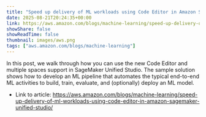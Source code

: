```yaml
---
title: "Speed up delivery of ML workloads using Code Editor in Amazon SageMaker Unified Studio"
date: 2025-08-21T20:24:35+00:00
link: https://aws.amazon.com/blogs/machine-learning/speed-up-delivery-of-ml-workloads-using-code-editor-in-amazon-sagemaker-unified-studio/
showShare: false
showReadTime: false
thumbnail: images/aws.png
tags: ["aws.amazon.com/blogs/machine-learning"]
---
```

In this post, we walk through how you can use the new Code Editor and multiple spaces support in SageMaker Unified Studio. The sample solution shows how to develop an ML pipeline that automates the typical end-to-end ML activities to build, train, evaluate, and (optionally) deploy an ML model.

- Link to article: https://aws.amazon.com/blogs/machine-learning/speed-up-delivery-of-ml-workloads-using-code-editor-in-amazon-sagemaker-unified-studio/